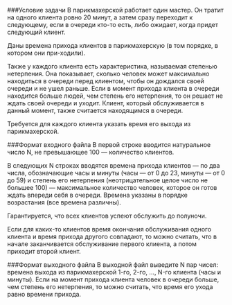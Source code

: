 ###Условие задачи
В парикмахерской работает один мастер. Он тратит на одного клиента ровно 20 минут, а затем сразу переходит к следующему, если в очереди кто-то есть, либо ожидает, когда придет следующий клиент.

Даны времена прихода клиентов в парикмахерскую (в том порядке, в котором они при-ходили).

Также у каждого клиента есть характеристика, называемая степенью нетерпения. Она показывает, сколько человек может максимально находиться в очереди перед клиентом, чтобы он дождался своей очереди и не ушел раньше. Если в момент прихода клиента в очереди находится больше людей, чем степень его нетерпения, то он решает не ждать своей очереди и уходит. Клиент, который обслуживается в данный момент, также считается находящимся в очереди.

Требуется для каждого клиента указать время его выхода из парикмахерской.

###Формат входного файла
В первой строке вводится натуральное число N, не превышающее 100 — количество клиентов.

В следующих N строках вводятся времена прихода клиентов — по два числа, обозначающие часы и минуты (часы — от 0 до 23, минуты — от 0 до 59) и степень его нетерпения (неотрицательное целое число не большее 100) — максимальное количество человек, которое он готов ждать впереди себя в очереди. Времена указаны в порядке возрастания (все времена различны).

Гарантируется, что всех клиентов успеют обслужить до полуночи.

Если для каких-то клиентов время окончания обслуживания одного клиента и время прихода другого совпадают, то можно считать, что в начале заканчивается обслуживание первого клиента, а потом приходит второй клиент.

###Формат выходного файла
В выходной файл выведите N пар чисел: времена выхода из парикмахерской 1-го, 2-го, …, N-гo клиента (часы и минуты). Если на момент прихода клиента человек в очереди больше, чем степень его нетерпения, то можно считать, что время его ухода равно времени прихода.